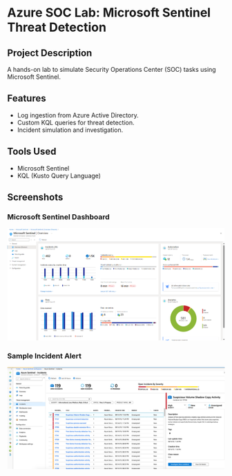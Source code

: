 # Azure SOC Lab: Microsoft Sentinel Threat Detection

## Project Description
A hands-on lab to simulate Security Operations Center (SOC) tasks using Microsoft Sentinel.

## Features
- Log ingestion from Azure Active Directory.
- Custom KQL queries for threat detection.
- Incident simulation and investigation.

## Tools Used
- Microsoft Sentinel
- KQL (Kusto Query Language)

## Screenshots

### Microsoft Sentinel Dashboard
![Sentinel Dashboard](images/sentinel-dashboard.png)

### Sample Incident Alert
![Incident Alert](images/incident-alert.png)